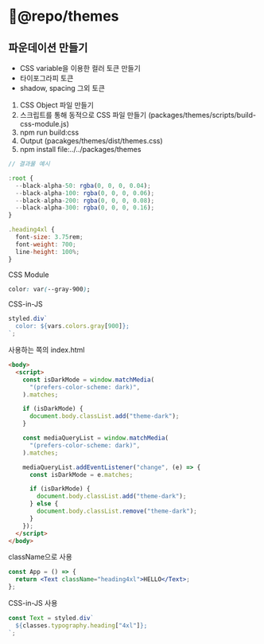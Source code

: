 # @repo/themes

## 파운데이션 만들기

- CSS variable을 이용한 컬러 토큰 만들기
- 타이포그라피 토큰
- shadow, spacing 그외 토큰

1. CSS Object 파일 만들기
2. 스크립트를 통해 동적으로 CSS 파일 만들기 (packages/themes/scripts/build-css-module.js)
3. npm run build:css
4. Output (pacakges/themes/dist/themes.css)
5. npm install file:../../packages/themes

```javascript
// 결과물 예시

:root {
  --black-alpha-50: rgba(0, 0, 0, 0.04);
  --black-alpha-100: rgba(0, 0, 0, 0.06);
  --black-alpha-200: rgba(0, 0, 0, 0.08);
  --black-alpha-300: rgba(0, 0, 0, 0.16);
}

.heading4xl {
  font-size: 3.75rem;
  font-weight: 700;
  line-height: 100%;
}
```

CSS Module

```css
color: var(--gray-900);
```

CSS-in-JS

```javascript
styled.div`
  color: ${vars.colors.gray[900]};
`;
```

사용하는 쪽의 index.html

```html
<body>
  <script>
    const isDarkMode = window.matchMedia(
      "(prefers-color-scheme: dark)",
    ).matches;

    if (isDarkMode) {
      document.body.classList.add("theme-dark");
    }

    const mediaQueryList = window.matchMedia(
      "(prefers-color-scheme: dark)",
    ).matches;

    mediaQueryList.addEventListener("change", (e) => {
      const isDarkMode = e.matches;

      if (isDarkMode) {
        document.body.classList.add("theme-dark");
      } else {
        document.body.classList.remove("theme-dark");
      }
    });
  </script>
</body>
```

className으로 사용

```jsx
const App = () => {
  return <Text className="heading4xl">HELLO</Text>;
};
```

CSS-in-JS 사용

```javascript
const Text = styled.div`
  ${classes.typography.heading["4xl"]};
`;
```
